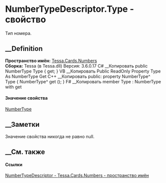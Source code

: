 # NumberTypeDescriptor.Type - свойство
Тип номера.
## __Definition
 **Пространство имён:** [Tessa.Cards.Numbers](N_Tessa_Cards_Numbers.htm)  
 **Сборка:** Tessa (в Tessa.dll) Версия: 3.6.0.17
C# __Копировать
     public NumberType Type { get; }
VB __Копировать
     Public ReadOnly Property Type As NumberType
    	Get
C++ __Копировать
     public:
    property NumberType^ Type {
    	NumberType^ get ();
    }
F# __Копировать
     member Type : NumberType with get
#### Значение свойства
[NumberType](T_Tessa_Cards_Numbers_NumberType.htm)
##  __Заметки
Значение свойства никогда не равно null.
## __См. также
#### Ссылки
[NumberTypeDescriptor - ](T_Tessa_Cards_Numbers_NumberTypeDescriptor.htm)
[Tessa.Cards.Numbers - пространство имён](N_Tessa_Cards_Numbers.htm)
